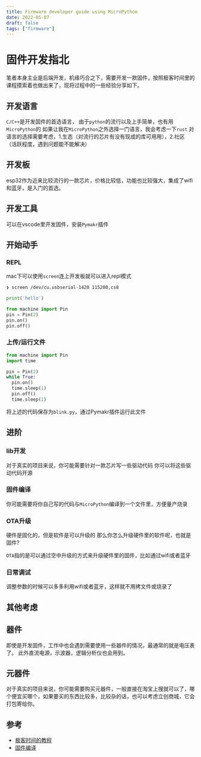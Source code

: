 ```yaml
---
title: Firmware developer guide using MicroPython
date: 2022-05-07
draft: false
tags: ["firmware"]
---
```


# 固件开发指北

笔者本身主业是后端开发，机缘巧合之下，需要开发一款固件，按照极客时间里的课程摸索着也做出来了，现将过程中的一些经验分享如下。


## 开发语言

`C/C++`是开发固件的首选语言，
由于`python`的流行以及上手简单，也有用`MicroPython`的
如果让我在`MicroPython`之外选择一门语言，我会考虑一下`rust`
对语言的选择需要考虑，1.生态（对流行的芯片有没有现成的库可用用），2.社区（活跃程度，遇到问题能不能解决）


## 开发板

esp32作为近来比较流行的一款芯片，价格比较低，功能也比较强大，集成了wifi和蓝牙，是入门的首选。


## 开发工具

可以在vscode里开发固件，安装`Pymakr`插件


## 开始动手

### REPL

mac下可以使用`screen`连上开发板就可以进入repl模式

```sh
❯ screen /dev/cu.usbserial-1420 115200,cs8
```

```python
print('hello')
```

```python
from machine import Pin
pin = Pin(2)
pin.on()
pin.off()
```

### 上传/运行文件

```python
from machine import Pin
import time

pin = Pin(2)
while True:
  pin.on()
  time.sleep(1)
  pin.off()
  time.sleep(1)
```

将上述的代码保存为`blink.py`，通过Pymakr插件运行此文件


## 进阶

### lib开发

对于真实的项目来说，你可能需要针对一款芯片写一些驱动代码
你可以将这些驱动代码开源


### 固件编译

你可能需要将你自己写的代码与`MicroPython`编译到一个文件里，方便量产烧录


### OTA升级

硬件是固化的，但是软件是可以升级的
那么你怎么升级硬件里的软件呢，也就是固件?

`OTA`指的是可以通过空中升级的方式来升级硬件里的固件，比如通过wifi或者蓝牙


### 日常调试

调整参数的时候可以多多利用wifi或者蓝牙，这样就不用拷文件或烧录了


## 其他考虑

## 器件

即使是开发固件，工作中也会遇到需要使用一些器件的情况，最通常的就是电压表了。
此外直流电源，示波器，逻辑分析仪也会用到。


## 元器件

对于真实的项目来说，你可能需要购买元器件，一般直接在淘宝上搜就可以了，哪个便宜买哪个，如果要买的东西比较多，比较杂的话，也可以考虑立创商城，它会打包寄给你。



## 参考

- [极客时间的教程](https://time.geekbang.org/column/intro/100063601)
- [固件编译](https://github.com/unseel/docker-micropython-tools-esp32)
